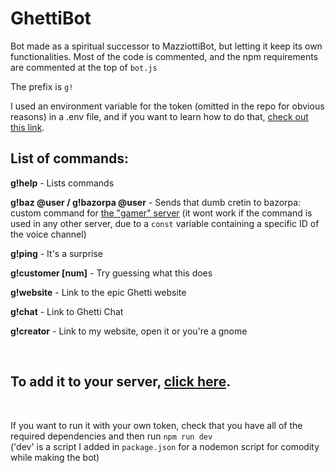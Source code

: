 # GhettiBot
 Bot made as a spiritual successor to MazziottiBot, but letting it keep its own functionalities. Most of the code is commented, and the npm requirements are commented at the top of `bot.js`
 
 The prefix is `g!`
 
 I used an environment variable for the token (omitted in the repo for obvious reasons) in a .env file, and if you want to learn how to do that, [check out this link](https://nodejs.dev/learn/how-to-read-environment-variables-from-nodejs). 
 <br>
 
 ## List of commands:
 
**g!help** - Lists commands
 
**g!baz @user / g!bazorpa @user** - Sends that dumb cretin to bazorpa: custom command for [the "gamer" server](https://discord.gg/nJQvwGb32g) (it wont work if the command is used in any other server, due to a `const` variable containing a specific ID of the voice channel)

**g!ping** - It's a surprise

**g!customer [num]** - Try guessing what this does
 
**g!website** - Link to the epic Ghetti website
 
**g!chat** - Link to Ghetti Chat
 
**g!creator** - Link to my website, open it or you're a gnome
 
<br>

## To add it to your server, [click here](https://discord.com/api/oauth2/authorize?client_id=941733393228505158&permissions=8&scope=bot).

<br>

If you want to run it with your own token, check that you have all of the required dependencies and then run `npm run dev` <br>
('dev' is a script I added in `package.json` for a nodemon script for comodity while making the bot)
